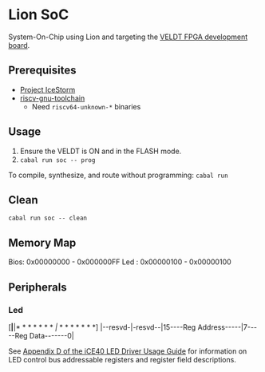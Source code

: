 # Lion SoC

System-On-Chip using Lion and targeting the [VELDT FPGA development board](https://standardsemiconductor.com).

## Prerequisites
* [Project IceStorm](https://github.com/standardsemiconductor/VELDT-info#project-icestorm)
* [riscv-gnu-toolchain](https://github.com/riscv/riscv-gnu-toolchain)
  * Need `riscv64-unknown-*` binaries

## Usage
1. Ensure the VELDT is ON and in the FLASH mode.
2. `cabal run soc -- prog` 

To compile, synthesize, and route without programming: `cabal run`

## Clean
`cabal run soc -- clean`

## Memory Map
Bios: 0x00000000 - 0x000000FF
Led : 0x00000100 - 0x00000100

## Peripherals
### Led
[********|********|*  *  *  *  *  *  *  *|*  *  *  *  *  *  *  *]
|--resvd-|-resvd--|15----Reg Address-----|7-----Reg Data-------0|

See [Appendix D of the iCE40 LED Driver Usage Guide](https://github.com/standardsemiconductor/VELDT-info/blob/master/ICE40LEDDriverUsageGuide.pdf) for information on LED control bus addressable registers and register field descriptions.